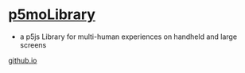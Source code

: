 # [p5moLibrary](https://github.com/molab-itp/p5moLibrary)

- a p5js Library for multi-human experiences on handheld and large screens

[github.io](https://molab-itp.github.io/p5moLibrary/src?v=22)
